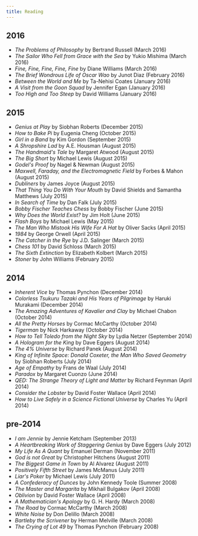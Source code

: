```yaml
---
title: Reading
---
```


## 2016

* *The Problems of Philosophy* by Bertrand Russell (March 2016)
* *The Sailor Who Fell from Grace with the Sea* by Yukio Mishima (March 2016)
* *Fine, Fine, Fine, Fine, Fine* by Diane Williams (March 2016)
* *The Brief Wondrous Life of Oscar Wao* by Junot Diaz (February 2016)
* *Between the World and Me* by Ta-Nehisi Coates (January 2016)
* *A Visit from the Goon Squad* by Jennifer Egan (January 2016)
* *Too High and Too Steep* by David Williams (January 2016)

## 2015

- *Genius at Play* by Siobhan Roberts (December 2015)
- *How to Bake Pi* by Eugenia Cheng (October 2015)
- *Girl in a Band* by Kim Gordon (September 2015)
- *A Shropshire Lad* by A.E. Housman (August 2015)
- *The Handmaid's Tale* by Margaret Atwood (August 2015)
- *The Big Short* by Michael Lewis (August 2015)
- *Godel's Proof* by Nagel & Newman (August 2015)
- *Maxwell, Faraday, and the Electromagnetic Field* by Forbes & Mahon (August 2015)
- *Dubliners* by James Joyce (August 2015)
- *That Thing You Do With Your Mouth* by David Shields and Samantha Matthews (July 2015)
- *In Search of Time* by Dan Falk (July 2015)
- *Bobby Fischer Teaches Chess* by Bobby Fischer (June 2015)
- *Why Does the World Exist?* by Jim Holt (June 2015)
- *Flash Boys* by Michael Lewis (May 2015)
- *The Man Who Mistook His Wife For A Hat* by Oliver Sacks (April 2015)
- *1984* by George Orwell (April 2015)
- *The Catcher in the Rye* by J.D. Salinger (March 2015)
- *Chess 101* by David Schloss (March 2015)
- *The Sixth Extinction* by Elizabeth Kolbert (March 2015)
- *Stoner* by John Williams (February 2015)

## 2014

- *Inherent Vice* by Thomas Pynchon (December 2014)
- *Colorless Tsukuru Tazaki and His Years of Pilgrimage* by Haruki Murakami (December 2014)
- *The Amazing Adventures of Kavalier and Clay* by Michael Chabon (October 2014)
- *All the Pretty Horses* by Cormac McCarthy (October 2014)
- *Tigerman* by Nick Harkaway (October 2014)
- *How to Tell Toledo from the Night Sky* by Lydia Netzer (September 2014)
- *A Hologram for the King* by Dave Eggers (August 2014)
- *The 4% Universe* by Richard Panek (August 2014)
- *King of Infinite Space: Donald Coxeter, the Man Who Saved Geometry* by Siobhan Roberts (July 2014)
- *Age of Empathy* by Frans de Waal (July 2014)
- *Paradox* by Margaret Cuonzo (June 2014)
- *QED: The Strange Theory of Light and Matter* by Richard Feynman (April 2014)
- *Consider the Lobster* by David Foster Wallace (April 2014)
- *How to Live Safely in a Science Fictional Universe* by Charles Yu (April 2014)

## pre-2014

- *I am Jennie* by Jennie Ketcham (September 2013)
- *A Heartbreaking Work of Staggering Genius* by Dave Eggers (July 2012)
- *My Life As A Quant* by Emanuel Derman (November 2011)
- *God is not Great* by Christopher Hitchens (August 2011)
- *The Biggest Game in Town* by Al Alvarez (August 2011)
- *Positively Fifth Street* by James McManus (July 2011)
- *Liar's Poker* by Michael Lewis (July 2011)
- *A Confederacy of Dunces* by John Kennedy Toole (Summer 2008)
- *The Master and Margarita* by Mikhail Bulgakov (April 2008)
- *Oblivion* by David Foster Wallace (April 2008)
- *A Mathematician's Apology* by G. H. Hardy (March 2008)
- *The Road* by Cormac McCarthy (March 2008)
- *White Noise* by Don Delillo (March 2008)
- *Bartleby the Scrivener* by Herman Melville (March 2008)
- *The Crying of Lot 49* by Thomas Pynchon (February 2008)
